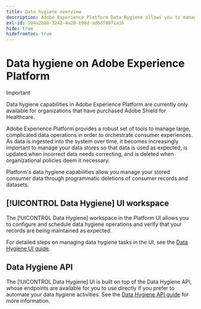 ```yaml
---
title: Data hygiene overview
description: Adobe Experience Platform Data Hygiene allows you to manage the lifecycle of your data by updating or purging outdated or inaccurate records.
exl-id: 104a2bb8-3242-4a20-b98d-ad6df8071a16
hide: true
hidefromtoc: true
---
```

# Data hygiene on Adobe Experience Platform

>[!IMPORTANT]
>
>Data hygiene capabilities in Adobe Experience Platform are currently only available for organizations that have purchased Adobe Shield for Healthcare.

Adobe Experience Platform provides a robust set of tools to manage large, complicated data operations in order to orchestrate consumer experiences. As data is ingested into the system over time, it becomes increasingly important to manage your data stores so that data is used as expected, is updated when incorrect data needs correcting, and is deleted when organizational policies deem it necessary.

Platform's data hygiene capabilities allow you manage your stored consumer data through programmatic deletions of consumer records and datasets. 

## [!UICONTROL Data Hygiene] UI workspace

The [!UICONTROL Data Hygiene] workspace in the Platform UI allows you to configure and schedule data hygiene operations and verify that your records are being maintained as expected.

For detailed steps on managing data hygiene tasks in the UI, see the [Data Hygiene UI guide](./ui/overview.md).

## Data Hygiene API

The [!UICONTROL Data Hygiene] UI is built on top of the Data Hygiene API, whose endpoints are available for you to use directly if you prefer to automate your data hygiene activities. See the [Data Hygiene API guide](./api/overview.md) for more information.
